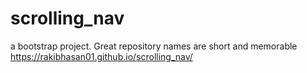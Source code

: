 # scrolling_nav
a bootstrap project. Great repository names are short and memorable
https://rakibhasan01.github.io/scrolling_nav/
